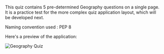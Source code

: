 This quiz contains 5 pre-determined Geography questions on a single page.
It is a practice test for the more complex quiz application layout, which will be developed next.

Naming convention used : PEP 8

Here's a preview of the application:

![Geography Quiz]()